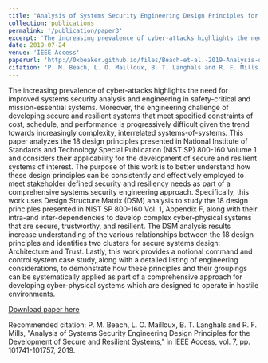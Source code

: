 ```yaml
---
title: "Analysis of Systems Security Engineering Design Principles for the Development of Secure and Resilient Systems"
collection: publications
permalink: '/publication/paper3'
excerpt: 'The increasing prevalence of cyber-attacks highlights the need for improved systems security analysis and engineering in safety-critical and mission-essential systems. Moreover, the engineering challenge of developing secure and resilient systems that meet specified constraints of cost, schedule, and performance is progressively difficult given the trend towards increasingly complexity, interrelated systems-of-systems. This paper analyzes the 18 design principles presented in National Institute of Standards and Technology Special Publication (NIST SP) 800-160 Volume 1 and considers their applicability for the development of secure and resilient systems of interest. The purpose of this work is to better understand how these design principles can be consistently and effectively employed to meet stakeholder defined security and resiliency needs as part of a comprehensive systems security engineering approach. Specifically, this work uses Design Structure Matrix (DSM) analysis to study the 18 design principles presented in NIST SP 800-160 Vol. 1, Appendix F, along with their intra-and inter-dependencies to develop complex cyber-physical systems that are secure, trustworthy, and resilient. The DSM analysis results increase understanding of the various relationships between the 18 design principles and identifies two clusters for secure systems design: Architecture and Trust. Lastly, this work provides a notional command and control system case study, along with a detailed listing of engineering considerations, to demonstrate how these principles and their groupings can be systematically applied as part of a comprehensive approach for developing cyber-physical systems which are designed to operate in hostile environments.'
date: 2019-07-24
venue: 'IEEE Access'
paperurl: 'http://0xbeaker.github.io/files/Beach-et-al.-2019-Analysis-of-Systems-Security-Engineering-Design-Principles-for-the-Development-of-Secure-and-Resilient-Systems.pdf'
citation: 'P. M. Beach, L. O. Mailloux, B. T. Langhals and R. F. Mills, "Analysis of Systems Security Engineering Design Principles for the Development of Secure and Resilient Systems," in IEEE Access, vol. 7, pp. 101741-101757, 2019.'
---
```

The increasing prevalence of cyber-attacks highlights the need for improved systems security analysis and engineering in safety-critical and mission-essential systems. Moreover, the engineering challenge of developing secure and resilient systems that meet specified constraints of cost, schedule, and performance is progressively difficult given the trend towards increasingly complexity, interrelated systems-of-systems. This paper analyzes the 18 design principles presented in National Institute of Standards and Technology Special Publication (NIST SP) 800-160 Volume 1 and considers their applicability for the development of secure and resilient systems of interest. The purpose of this work is to better understand how these design principles can be consistently and effectively employed to meet stakeholder defined security and resiliency needs as part of a comprehensive systems security engineering approach. Specifically, this work uses Design Structure Matrix (DSM) analysis to study the 18 design principles presented in NIST SP 800-160 Vol. 1, Appendix F, along with their intra-and inter-dependencies to develop complex cyber-physical systems that are secure, trustworthy, and resilient. The DSM analysis results increase understanding of the various relationships between the 18 design principles and identifies two clusters for secure systems design: Architecture and Trust. Lastly, this work provides a notional command and control system case study, along with a detailed listing of engineering considerations, to demonstrate how these principles and their groupings can be systematically applied as part of a comprehensive approach for developing cyber-physical systems which are designed to operate in hostile environments.

[Download paper here](http://0xbeaker.github.io/files/Beach-et-al.-2019-Analysis-of-Systems-Security-Engineering-Design-Principles-for-the-Development-of-Secure-and-Resilient-Systems.pdf)

Recommended citation: P. M. Beach, L. O. Mailloux, B. T. Langhals and R. F. Mills, "Analysis of Systems Security Engineering Design Principles for the Development of Secure and Resilient Systems," in IEEE Access, vol. 7, pp. 101741-101757, 2019.
